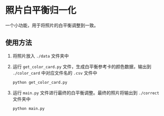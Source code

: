 # 照片白平衡归一化

一个小功能，用于将照片的白平衡调整到一致。

## 使用方法

1. 将照片放入 `./data` 文件夹中

2. 运行 `get_color_card.py` 文件，生成白平衡参考卡的颜色数据，输出到 `./color_card` 中对应文件名的 `.csv` 文件中

    ```bash
    python get_color_card.py
    ```

3. 运行 `main.py` 文件进行最终的白平衡调整。最终的照片将输出到 `./correct` 文件夹中

    ```bash
    python main.py
    ```
